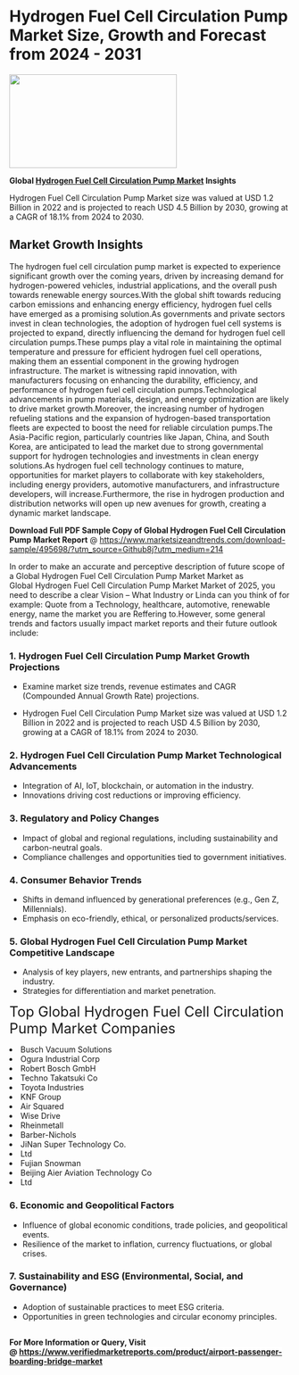 <H1>Hydrogen Fuel Cell Circulation Pump Market Size, Growth and Forecast from 2024 - 2031</H1><img class="aligncenter size-medium wp-image-584254" src="https://thirdeyenews.in/wp-content/uploads/2024/09/Global-Market-Research-300x168.jpeg" alt="" width="300" height="168" /><p><strong>Global&nbsp;<a href="https://www.marketsizeandtrends.com/download-sample/495698/?utm_source=Github8j?utm_medium=214">Hydrogen Fuel Cell Circulation Pump Market</a> Insights</strong></p><p>Hydrogen Fuel Cell Circulation Pump Market size was valued at USD 1.2 Billion in 2022 and is projected to reach USD 4.5 Billion by 2030, growing at a CAGR of 18.1% from 2024 to 2030.</p><p><h2>Market Growth Insights</h2> The hydrogen fuel cell circulation pump market is expected to experience significant growth over the coming years, driven by increasing demand for hydrogen-powered vehicles, industrial applications, and the overall push towards renewable energy sources.With the global shift towards reducing carbon emissions and enhancing energy efficiency, hydrogen fuel cells have emerged as a promising solution.As governments and private sectors invest in clean technologies, the adoption of hydrogen fuel cell systems is projected to expand, directly influencing the demand for hydrogen fuel cell circulation pumps.These pumps play a vital role in maintaining the optimal temperature and pressure for efficient hydrogen fuel cell operations, making them an essential component in the growing hydrogen infrastructure. The market is witnessing rapid innovation, with manufacturers focusing on enhancing the durability, efficiency, and performance of hydrogen fuel cell circulation pumps.Technological advancements in pump materials, design, and energy optimization are likely to drive market growth.Moreover, the increasing number of hydrogen refueling stations and the expansion of hydrogen-based transportation fleets are expected to boost the need for reliable circulation pumps.The Asia-Pacific region, particularly countries like Japan, China, and South Korea, are anticipated to lead the market due to strong governmental support for hydrogen technologies and investments in clean energy solutions.As hydrogen fuel cell technology continues to mature, opportunities for market players to collaborate with key stakeholders, including energy providers, automotive manufacturers, and infrastructure developers, will increase.Furthermore, the rise in hydrogen production and distribution networks will open up new avenues for growth, creating a dynamic market landscape.</p><p><span class=""><strong>Download Full PDF Sample Copy of Global Hydrogen Fuel Cell Circulation Pump Market Report</strong> @ <a href="https://www.marketsizeandtrends.com/download-sample/495698/?utm_source=Github8j?utm_medium=214" target="_blank">https://www.marketsizeandtrends.com/download-sample/495698/?utm_source=Github8j?utm_medium=214</a></span></p><p>In order to make an accurate and perceptive description of future scope of a Global&nbsp;Hydrogen Fuel Cell Circulation Pump Market Market as Global&nbsp;Hydrogen Fuel Cell Circulation Pump Market Market of 2025, you need to describe a clear Vision &ndash; What Industry or Linda can you think of for example: Quote from a Technology, healthcare, automotive, renewable energy, name the market you are Reffering to.However, some general trends and factors usually impact market reports and their future outlook include:</p><h3>1.&nbsp;<strong>Hydrogen Fuel Cell Circulation Pump Market Growth Projections</strong></h3><ul><li>Examine market size trends, revenue estimates and CAGR (Compounded Annual Growth Rate) projections.</li><li><p>Hydrogen Fuel Cell Circulation Pump Market size was valued at USD 1.2 Billion in 2022 and is projected to reach USD 4.5 Billion by 2030, growing at a CAGR of 18.1% from 2024 to 2030.</p></li></ul><h3>2.&nbsp;<strong>Hydrogen Fuel Cell Circulation Pump Market Technological Advancements</strong></h3><ul><li>Integration of AI, IoT, blockchain, or automation in the industry.</li><li>Innovations driving cost reductions or improving efficiency.</li></ul><h3>3.&nbsp;<strong>Regulatory and Policy Changes</strong></h3><ul><li>Impact of global and regional regulations, including sustainability and carbon-neutral goals.</li><li>Compliance challenges and opportunities tied to government initiatives.</li></ul><h3>4.&nbsp;<strong>Consumer Behavior Trends</strong></h3><ul><li>Shifts in demand influenced by generational preferences (e.g., Gen Z, Millennials).</li><li>Emphasis on eco-friendly, ethical, or personalized products/services.</li></ul><h3>5.&nbsp;<strong>Global Hydrogen Fuel Cell Circulation Pump Market Competitive Landscape</strong></h3><ul><li>Analysis of key players, new entrants, and partnerships shaping the industry.</li><li>Strategies for differentiation and market penetration.</li></ul><p data-pm-slice="1 1 []"><span style="color: inherit; font-family: inherit; font-size: 25px;">Top Global Hydrogen Fuel Cell Circulation Pump Market Companies</span></p><div class="" data-test-id=""><p><li>Busch Vacuum Solutions</li><li> Ogura Industrial Corp</li><li> Robert Bosch GmbH</li><li> Techno Takatsuki Co</li><li> Toyota Industries</li><li> KNF Group</li><li> Air Squared</li><li> Wise Drive</li><li> Rheinmetall</li><li> Barber-Nichols</li><li> JiNan Super Technology Co.</li><li>Ltd</li><li> Fujian Snowman</li><li> Beijing Aier Aviation Technology Co </li><li> Ltd</li></p></div><h3>6.&nbsp;<strong>Economic and Geopolitical Factors</strong></h3><ul><li>Influence of global economic conditions, trade policies, and geopolitical events.</li><li>Resilience of the market to inflation, currency fluctuations, or global crises.</li></ul><h3>7.&nbsp;<strong>Sustainability and ESG (Environmental, Social, and Governance)</strong></h3><ul><li>Adoption of sustainable practices to meet ESG criteria.</li><li>Opportunities in green technologies and circular economy principles.</li></ul><h2><strong style="font-size: 14px;">For More Information or Query, Visit @&nbsp;</strong><a style="background-color: #ffffff; font-size: 14px;" href="https://www.marketsizeandtrends.com/report/hydrogen-fuel-cell-circulation-pump-market/" target="_blank">https://www.verifiedmarketreports.com/product/airport-passenger-boarding-bridge-market</a></h2>